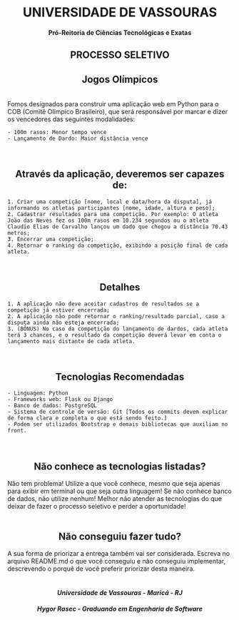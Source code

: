 # <center>UNIVERSIDADE DE VASSOURAS</center>
#### <center>Pró-Reitoria de Ciências Tecnológicas e Exatas</center>
## <center>PROCESSO SELETIVO</center>

## <center>Jogos Olímpicos</center>
<br>
Fomos designados para construir uma aplicação web em Python para o COB (Comitê Olímpico Brasileiro), que será responsável por marcar e dizer os vencedores das seguintes modalidades:

<br>

    - 100m rasos: Menor tempo vence
    - Lançamento de Dardo: Maior distância vence
<br>

## <center>Através da aplicação, deveremos ser capazes de:</center>

    1. Criar uma competição [nome, local e data/hora da disputa], já informando os atletas participantes [nome, idade, altura e peso];
    2. Cadastrar resultados para uma competição. Por exemplo: O atleta João das Neves fez os 100m rasos em 10.234 segundos ou o atleta Claudio Elias de Carvalho lançou um dado que chegou a distância 70.43 metros;
    3. Encerrar uma competição;
    4. Retornar o ranking da competição, exibindo a posição final de cada atleta.
<br>

## <center>Detalhes</center>

    1. A aplicação não deve aceitar cadastros de resultados se a competição já estiver encerrada;
    2. A aplicação não pode retornar o ranking/resultado parcial, caso a disputa ainda não esteja encerrada;
    3. (BÔNUS) No caso da competição do lançamento de dardos, cada atleta terá 3 chances, e o resultado da competição deverá levar em conta o lançamento mais distante de cada atleta.
<br>

## <center>Tecnologias Recomendadas</center>

    - Linguagem: Python
    - Frameworks web: Flask ou Django
    - Banco de dados: PostgreSQL
    - Sistema de controle de versão: Git [Todos os commits devem explicar de forma clara e completa o que está sendo feito.]
    - Podem ser utilizados Bootstrap e demais bibliotecas que auxiliam no front.
<br>

## <center>Não conhece as tecnologias listadas?</center>
Não tem problema! Utilize a que você conhece, mesmo que seja apenas para exibir em terminal ou que seja outra linguagem! Se não conhece banco de dados, não utilize nenhum! Melhor não atender as tecnologias do que deixar de fazer o processo seletivo e perder a oportunidade!
<br>
<br>

## <center>Não conseguiu fazer tudo?</center>
A sua forma de priorizar a entrega também vai ser considerada. Escreva no arquivo README.md o que você conseguiu e não conseguiu implementar, descrevendo o porquê de você preferir priorizar desta maneira.
<br>
<br>

#### <center>*Universidade de Vassouras - Maricá  - RJ*</center>
#### <center>*Hygor Rasec - Graduando em Engenharia de Software*</center>